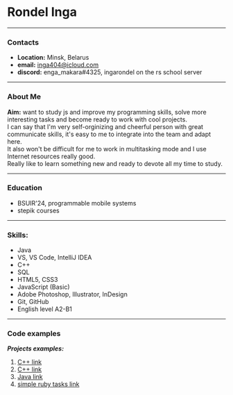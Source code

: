 # Rondel Inga  
---  
### Contacts  
  
* **Location:** Minsk, Belarus  
* **email:** inga404@icloud.com  
* **discord:** enga_makara#4325, ingarondel on the rs school server  
  
---    
  
### About Me  
  
**Aim:** want to study js and improve my programming skills, solve more interesting tasks and become ready to work with cool projects.  
I can say that I'm very self-orginizing and cheerful person with great communicate skills, it's easy to me to integrate into the team and adapt here.  
 It also won't be difficult for me to work in multitasking mode and I use Internet resources really good.   
Really like to learn something new and ready to devote all my time to study.   
  
---   
  
### Education   
   

 * BSUIR'24, programmable mobile systems  
 * stepik courses  
   
---  
  
### Skills:  

 * Java
 * VS, VS Code, IntelliJ IDEA
 *  C++
 *  SQL
 *  HTML5, CSS3 
 *  JavaScript (Basic)
 *  Adobe Photoshop, Illustrator, InDesign
 *  Git, GitHub
 *  English level A2-B1  
   
---  
  
### Code examples   
  
***Projects examples:***  
1. [C++ link](https://github.com/ingarondel/trpo)  
2. [C++ link](https://github.com/ingarondel/SW) 
3. [Java link](https://github.com/ingarondel/gvn)  
4. [simple ruby tasks link](https://github.com/ingarondel/ruby)
  

